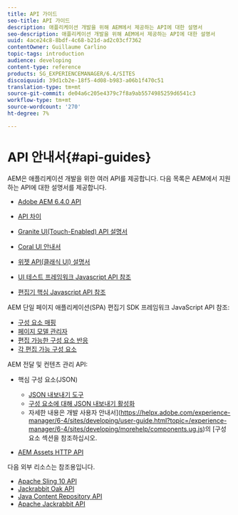 ```yaml
---
title: API 가이드
seo-title: API 가이드
description: 애플리케이션 개발을 위해 AEM에서 제공하는 API에 대한 설명서
seo-description: 애플리케이션 개발을 위해 AEM에서 제공하는 API에 대한 설명서
uuid: 4ace24c8-8bdf-4c68-b21d-ad2c03cf7362
contentOwner: Guillaume Carlino
topic-tags: introduction
audience: developing
content-type: reference
products: SG_EXPERIENCEMANAGER/6.4/SITES
discoiquuid: 39d1cb2e-18f5-4d08-b983-a06b1f470c51
translation-type: tm+mt
source-git-commit: de04a6c205e4379c7f8a9ab5574985259d6541c3
workflow-type: tm+mt
source-wordcount: '270'
ht-degree: 7%

---
```



# API 안내서{#api-guides}

AEM은 애플리케이션 개발을 위한 여러 API를 제공합니다. 다음 목록은 AEM에서 지원하는 API에 대한 설명서를 제공합니다.

* [Adobe AEM 6.4.0 API](https://helpx.adobe.com/experience-manager/6-4/sites/developing/using/reference-materials/javadoc/index.html)

* [API 차이](https://helpx.adobe.com/experience-manager/6-4/sites/developing/using/reference-materials/diff-previous/changes.html)

* [Granite UI(Touch-Enabled) API 설명서](https://helpx.adobe.com/experience-manager/6-4/sites/developing/using/reference-materials/granite-ui/api/index.html)

* [Coral UI 안내서](https://helpx.adobe.com/experience-manager/6-4/sites/developing/using/reference-materials/coral-ui/coralui3/index.html)

* [위젯 API(클래식 UI) 설명서](https://helpx.adobe.com/experience-manager/6-4/sites/developing/using/reference-materials/widgets-api/index.html)

* [UI 테스트 프레임워크 Javascript API 참조](https://helpx.adobe.com/experience-manager/6-4/sites/developing/using/reference-materials/test-api/index.html)

* [편집기 핵심 Javascript API 참조](https://helpx.adobe.com/experience-manager/6-4/sites/developing/using/reference-materials/jsdoc/ui-touch/editor-core/index.html)

AEM 단일 페이지 애플리케이션(SPA) 편집기 SDK 프레임워크 JavaScript API 참조:

* [구성 요소 매핑](https://www.npmjs.com/package/@adobe/aem-spa-component-mapping)
* [페이지 모델 관리자](https://www.npmjs.com/package/@adobe/aem-spa-page-model-manager)
* [편집 가능한 구성 요소 반응](https://www.npmjs.com/package/@adobe/aem-react-editable-components)
* [각 편집 가능 구성 요소](https://www.npmjs.com/package/@adobe/aem-angular-editable-components)

AEM 전달 및 컨텐츠 관리 API:

* 핵심 구성 요소(JSON)

   * [JSON 내보내기 도구](/help/sites-developing/json-exporter.md)
   * [구성 요소에 대해 JSON 내보내기 활성화](/help/sites-developing/json-exporter-components.md)
   * 자세한 내용은 개발 사용자 안내서](https://helpx.adobe.com/experience-manager/6-4/sites/developing/user-guide.html?topic=/experience-manager/6-4/sites/developing/morehelp/components.ug.js)의 [구성 요소 섹션을 참조하십시오.

* [AEM Assets HTTP API](/help/assets/mac-api-assets.md)

다음 외부 리소스는 참조용입니다.

* [Apache Sling 10 API](https://sling.apache.org/apidocs/sling10/)
* [Jackrabbit Oak API](https://jackrabbit.apache.org/oak/docs/oak_api/overview.html)
* [Java Content Repository API](https://docs.adobe.com/docs/en/spec/javax.jcr/javadocs/jcr-2.0/index.html)
* [Apache Jackrabbit API](https://jackrabbit.apache.org/api)
